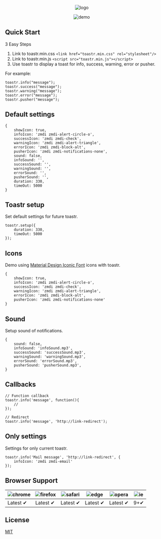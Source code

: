 <p align="center">
  <img src="https://cloud.githubusercontent.com/assets/7092420/24548757/6acd1212-1640-11e7-8941-10336f1172fb.png" alt="logo">
</p>
<p align="center">
  <img src="https://cloud.githubusercontent.com/assets/7092420/24548760/716a210a-1640-11e7-9df7-764c3de5edd9.png" alt="demo">
</p>


## Quick Start
3 Easy Steps

 1. Link to toastr.min.css `<link href="toastr.min.css" rel="stylesheet"/>`
 2. Link to toastr.min.js `<script src="toastr.min.js"></script>`
 3. Use toastr to display a toast for info, success, warning, error or pusher.

For example:

    toastr.info("message");
    toastr.success("message");
    toastr.warning("message");
    toastr.error("message");
    toastr.pusher("message");

## Default settings

    {
        showIcon: true,
        infoIcon: 'zmdi zmdi-alert-circle-o',
        successIcon: 'zmdi zmdi-check',
        warningIcon: 'zmdi zmdi-alert-triangle',
        errorIcon: 'zmdi zmdi-block-alt',
        pusherIcon: 'zmdi zmdi-notifications-none',
        sound: false,
        infoSound: '',
        successSound: '',
        warningSound: '',
        errorSound: '',
        pusherSound: '',
        duration: 330,
        timeOut: 5000
    }

## Toastr setup
Set default settings for future toastr.

    toastr.setup({
        duration: 330,
        timeOut: 5000
    });

## Icons
Demo using [Material Design Iconic Font](http://zavoloklom.github.io/material-design-iconic-font/) icons with toastr.

    {
        showIcon: true,
        infoIcon: 'zmdi zmdi-alert-circle-o',
        successIcon: 'zmdi zmdi-check',
        warningIcon: 'zmdi zmdi-alert-triangle',
        errorIcon: 'zmdi zmdi-block-alt',
        pusherIcon: 'zmdi zmdi-notifications-none'
    }

## Sound
Setup sound of notifications.

    {
        sound: false,
        infoSound: 'infoSound.mp3',
        successSound: 'successSound.mp3',
        warningSound: 'warningSound.mp3',
        errorSound: 'errorSound.mp3',
        pusherSound: 'pusherSound.mp3',
    }

## Callbacks

    // Function callback
    toastr.info('message', function(){
        //
    });

    // Redirect
    toastr.info('message', 'http://link-redirect');

## Only settings
Settings for only current toastr.
    
    toastr.info('Mail message', 'http://link-redirect', {
        infoIcon: 'zmdi zmdi-email'
    });
    
## Browser Support
![chrome](https://cloud.githubusercontent.com/assets/7092420/24220167/e269228c-0f7b-11e7-97ca-ffb3e92134ed.jpg)|![firefox](https://cloud.githubusercontent.com/assets/7092420/24220162/e263c6a2-0f7b-11e7-90b0-7b84048b55c6.jpg)|![safari](https://cloud.githubusercontent.com/assets/7092420/24220166/e267f380-0f7b-11e7-884b-1516507948f2.jpg)|![edge](https://cloud.githubusercontent.com/assets/7092420/24220165/e2653d0c-0f7b-11e7-8ff8-fee09ab30a72.jpg)|![opera](https://cloud.githubusercontent.com/assets/7092420/24220164/e2641288-0f7b-11e7-9a3a-59fd105b267f.jpg)|![ie](https://cloud.githubusercontent.com/assets/7092420/24220163/e263d156-0f7b-11e7-8c89-7dd480fd98fb.jpg)
-------- |---------|---------|---------|---------|---------
Latest ✔ |Latest ✔ |Latest ✔ |Latest ✔ |Latest ✔ |9+✔ 
## License
[MIT](http://opensource.org/licenses/MIT)